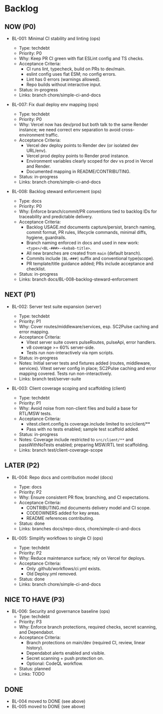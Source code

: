 # Backlog

## NOW (P0)

- BL-001: Minimal CI stability and linting (ops)
  - Type: techdebt
  - Priority: P0
  - Why: Keep PR CI green with flat ESLint config and TS checks.
  - Acceptance Criteria:
    - CI runs lint, typecheck, build on PRs to dev/main.
    - eslint config uses flat ESM; no config errors.
    - Lint has 0 errors (warnings allowed).
    - Repo builds without interactive input.
  - Status: in-progress
  - Links: branch chore/simple-ci-and-docs

- BL-007: Fix dual deploy env mapping (ops)
  - Type: techdebt
  - Priority: P0
  - Why: Vercel now has dev/prod but both talk to the same Render instance; we need correct env separation to avoid cross-environment traffic.
  - Acceptance Criteria:
    - Vercel dev deploy points to Render dev (or isolated dev URL/env).
    - Vercel prod deploy points to Render prod instance.
    - Environment variables clearly scoped for dev vs prod in Vercel and Render.
    - Documented mapping in README/CONTRIBUTING.
  - Status: in-progress
  - Links: branch chore/simple-ci-and-docs

- BL-008: Backlog steward enforcement (ops)
  - Type: docs
  - Priority: P0
  - Why: Enforce branch/commit/PR conventions tied to backlog IDs for traceability and predictable delivery.
  - Acceptance Criteria:
    - Backlog USAGE.md documents capture/persist, branch naming, commit format, PR rules, lifecycle commands, minimal diffs, hygiene, guardrails.
    - Branch naming enforced in docs and used in new work: `<type>/<BL-###>-<kebab-title>`.
    - All new branches are created from `main` (default branch).
    - Commits include `[BL-###]` suffix and conventional type(scope).
    - PR template/title guidance added; PRs include acceptance and checklist.
  - Status: in-progress
  - Links: branch docs/BL-008-backlog-steward-enforcement

## NEXT (P1)

- BL-002: Server test suite expansion (server)
  - Type: techdebt
  - Priority: P1
  - Why: Cover routes/middleware/services, esp. SC2Pulse caching and error mapping.
  - Acceptance Criteria:
    - Vitest server suite covers pulseRoutes, pulseApi, error handlers.
    - v8 coverage >= 60% server-side.
    - Tests run non-interactively via npm scripts.
  - Status: in-progress
  - Notes: Initial server tests and fixtures added (routes, middleware, services). Vitest server config in place; SC2Pulse caching and error mapping covered. Tests run non-interactively.
  - Links: branch test/server-suite

- BL-003: Client coverage scoping and scaffolding (client)
  - Type: techdebt
  - Priority: P1
  - Why: Avoid noise from non-client files and build a base for RTL/MSW tests.
  - Acceptance Criteria:
    - vitest.client.config.ts coverage.include limited to src/client/**
    - Pass with no tests enabled; sample test scaffold added.
  - Status: in-progress
  - Notes: Coverage include restricted to `src/client/**` and passWithNoTests enabled; preparing MSW/RTL test scaffolding.
  - Links: branch test/client-coverage-scope

## LATER (P2)

- BL-004: Repo docs and contribution model (docs)
  - Type: docs
  - Priority: P2
  - Why: Ensure consistent PR flow, branching, and CI expectations.
  - Acceptance Criteria:
    - CONTRIBUTING.md documents delivery model and CI scope.
    - CODEOWNERS added for key areas.
    - README references contributing.
  - Status: done
  - Links: branches docs/repo-docs, chore/simple-ci-and-docs

- BL-005: Simplify workflows to single CI (ops)
  - Type: techdebt
  - Priority: P2
  - Why: Reduce maintenance surface; rely on Vercel for deploys.
  - Acceptance Criteria:
    - Only .github/workflows/ci.yml exists.
    - Old Deploy.yml removed.
  - Status: done
  - Links: branch chore/simple-ci-and-docs

## NICE TO HAVE (P3)

- BL-006: Security and governance baseline (ops)
  - Type: techdebt
  - Priority: P3
  - Why: Enforce branch protections, required checks, secret scanning, and Dependabot.
  - Acceptance Criteria:
    - Branch protections on main/dev (required CI, review, linear history).
    - Dependabot alerts enabled and visible.
    - Secret scanning + push protection on.
    - Optional: CodeQL workflow.
  - Status: planned
  - Links: TODO

## DONE

- BL-004 moved to DONE (see above)
- BL-005 moved to DONE (see above)
